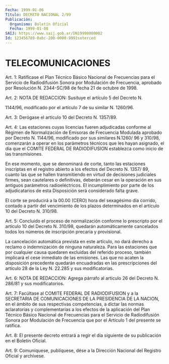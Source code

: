 ```yaml
---
Fecha: 1999-01-06
Título: DECRETO NACIONAL 2/99
Publicación:
  Organismo: Boletín Oficial
  Fecha: 1999-01-08
SAIJ: https://www.saij.gob.ar/DN19990000002
Id: 123456789-0abc-200-0000-9991soterced
---
```

# TELECOMUNICACIONES

<a id="1"></a>
Art. 1:  Ratifícase  el  Plan  Técnico  Básico  Nacional  de Frecuencias para el Servicio de Radiodifusión Sonora por Modulación de  Frecuencia, aprobado por Resolución N. 2344-SC/98 de fecha 21 de octubre de 1998.

<a id="2"></a>
Art.  2: NOTA DE REDACCION: Susituye el artículo 5 del Decreto N.

1144/96, modificado por el artículo 7 de su similar N. 1260/96.

<a id="3"></a>
Art.  3:  Derógase  el  artículo  10  del Decreto  N. 1357/89.

<a id="4"></a>
Art. 4: Las estaciones cuyas licencias fueren adjudicadas conforme al  Régimen  de  Normalización  de Emisoras de Frecuencia  Modulada aprobado por Decreto N. 1144/96, modificado por sus similares N.1260/ 96 y 310/98, comenzarán a operar en los parámetros técnicos que les hayan  asignado,  el  día que el COMITE  FEDERAL  DE  RADIODIFUSION establezca como inicio de las transmisiones.

En ese momento, que se  denominará  de  corte, tanto las estaciones inscriptas en el registro abierto a los efectos  del Decreto N. 1357/ 89, cuanto las que se hallen transmitiendo en virtud  de decisiones judiciales firmes, sean cautelares o definitivas, deberán  cesar en la   operación  en  sus  antiguos  parámetros  radioeléctricos.  El incumplimiento  por parte de los adjudicatarios de esta Disposición será considerado falta grave.

El corte se producirá  a  la  00.00  (CERO) hora del sexagésimo día corrido, contado a partir del vencimiento de los plazos determinados en el artículo 10 del Decreto N. 310/98.

<a id="5"></a>
Art.  5: Concluido  el  proceso  de  normalización  conforme  lo prescripto  por  el  artículo  10 del Decreto  N. 310/98,  quedarán automáticamente  cancelados  todos    los  números  de  inscripción precaria y provisional.

La  cancelación  automática  prevista  en este  artículo,  no  dará derecho a reclamo o indemnización de ninguna  naturaleza.  Para las estaciones  que por cualquier causa quedaren excluidas del referido proceso, también  implicará el cese inmediato de las emisiones. Las que no acaten la disposición precedente quedarán encuadradas en las prescripciones del artículo 28 de la Ley N. 22.285 y sus modificatorias.

<a id="6"></a>
Art. 6: NOTA DE REDACCION: Agrega párrafo al artículo 26 del Decreto N. 286/81 y sus modificatorios.

<a id="7"></a>
Art.  7: Facúltase al COMITE FEDERAL  DE  RADIODIFUSION  y a  la SECRETARIA  DE COMUNICACIONES DE LA PRESIDENCIA DE LA NACION, en el ámbito  de  sus  respectivas  competencias,  a  dictar  las  normas aclaratorias  y  complementarias a los efectos de la aplicación del Plan Técnico Básico  Nacional  de  Frecuencias  para el Servicio de Radiodifusión  Sonora  por  Modulación  de Frecuencia  que  por  el Artículo 1 del presente se ratifica.

<a id="8"></a>
Art. 8: El presente decreto entrará a regir el día siguiente de su publicación en el Boletín Oficial.

<a id="9"></a>
Art. 9: Comuníquese, publíquese, dése a  la Dirección Nacional del Registro  Oficial  y  archívese.